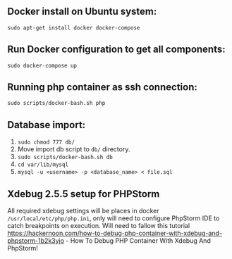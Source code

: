 ## Docker install on Ubuntu system:

```console
sudo apt-get install docker docker-compose  
```

## Run Docker configuration to get all components:

```console
sudo docker-compose up
```

## Running php container as ssh connection:

```console
sudo scripts/docker-bash.sh php
```

## Database import:

1. `sudo chmod 777 db/`
2. Move import db script to `db/` directory.
3. `sudo scripts/docker-bash.sh db`
4. `cd var/lib/mysql`
5. `mysql -u <username> -p <database_name> < file.sql`

## Xdebug 2.5.5 setup for PHPStorm

All required xdebug settings will be places in docker
`/usr/local/etc/php/php.ini`, only will need to 
configure PhpStorm IDE to catch breakpoints on execution. Will need to
fallow this tutorial https://hackernoon.com/how-to-debug-php-container-with-xdebug-and-phpstorm-1b2k3yjo - How To Debug PHP Container With Xdebug And PhpStorm!